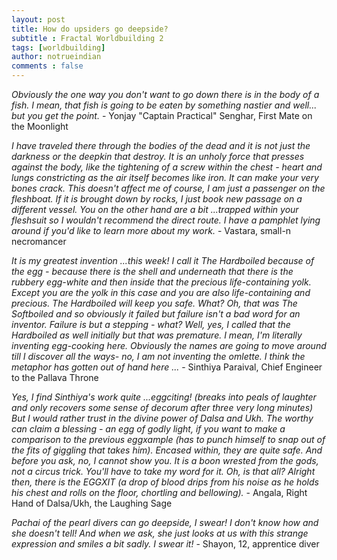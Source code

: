 ```yaml
---
layout: post
title: How do upsiders go deepside?
subtitle : Fractal Worldbuilding 2
tags: [worldbuilding]
author: notrueindian
comments : false
---
```


*Obviously the one way you don't want to go down there is in the body of a fish. I mean, that fish is going to be eaten by something nastier and well... but you get the point.* - Yonjay "Captain Practical" Senghar, First Mate on the Moonlight

*I have traveled there through the bodies of the dead and it is not just the darkness or the deepkin that destroy. It is an unholy force that presses against the body, like the tightening of a screw within the chest - heart and lungs constricting as the air itself becomes like iron. It can make your very bones crack. This doesn't affect me of course, I am just a passenger on the fleshboat. If it is brought down by rocks, I just book new passage on a different vessel. You on the other hand are a bit ...trapped within your fleshsuit so I wouldn't recommend the direct route. I have a pamphlet lying around if you'd like to learn more about my work.* - Vastara, small-n necromancer

*It is my greatest invention ...this week! I call it The Hardboiled because of the egg - because there is the shell and underneath that there is the rubbery egg-white and then inside that the precious life-containing yolk. Except you are the yolk in this case and you are also life-containing and precious. The Hardboiled will keep you safe. What? Oh, that was The Softboiled and so obviously it failed but failure isn't a bad word for an inventor. Failure is but a stepping - what? Well, yes, I called that the Hardboiled as well initially but that was premature. I mean, I'm literally inventing egg-cooking here. Obviously the names are going to move around till I discover all the ways- no, I am not inventing the omlette. I think the metaphor has gotten out of hand here ...* - Sinthiya Paraival, Chief Engineer to the Pallava Throne

*Yes, I find Sinthiya's work quite ...eggciting! (breaks into peals of laughter and only recovers some sense of decorum after three very long minutes) But I would rather trust in the divine power of Dalsa and Ukh. The worthy can claim a blessing - an egg of godly light, if you want to make a comparison to the previous eggxample (has to punch himself to snap out of the fits of giggling that takes him). Encased within, they are quite safe. And before you ask, no, I cannot show you. It is a boon wrested from the gods, not a circus trick. You'll have to take my word for it. Oh, is that all? Alright then, there is the EGGXIT (a drop of blood drips from his noise as he holds his chest and rolls on the floor, chortling and bellowing).* - Angala, Right Hand of Dalsa/Ukh, the Laughing Sage

*Pachai of the pearl divers can go deepside, I swear! I don't know how and she doesn't tell! And when we ask, she just looks at us with this strange expression and smiles a bit sadly. I swear it!* - Shayon, 12, apprentice diver
